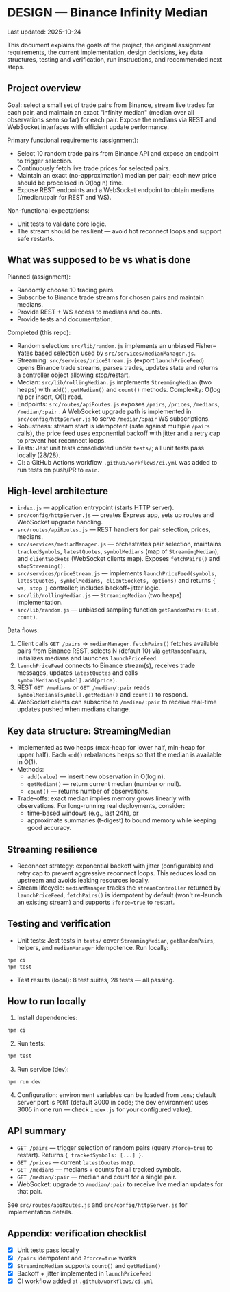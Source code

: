 # DESIGN — Binance Infinity Median

Last updated: 2025-10-24

This document explains the goals of the project, the original assignment requirements, the current implementation, design decisions, key data structures, testing and verification, run instructions, and recommended next steps.

## Project overview

Goal: select a small set of trade pairs from Binance, stream live trades for each pair, and maintain an exact "infinity median" (median over all observations seen so far) for each pair. Expose the medians via REST and WebSocket interfaces with efficient update performance.

Primary functional requirements (assignment):
- Select 10 random trade pairs from Binance API and expose an endpoint to trigger selection.
- Continuously fetch live trade prices for selected pairs.
- Maintain an exact (no-approximation) median per pair; each new price should be processed in O(log n) time.
- Expose REST endpoints and a WebSocket endpoint to obtain medians (/median/:pair for REST and WS).

Non-functional expectations:
- Unit tests to validate core logic.
- The stream should be resilient — avoid hot reconnect loops and support safe restarts.

## What was supposed to be vs what is done

Planned (assignment):
- Randomly choose 10 trading pairs.
- Subscribe to Binance trade streams for chosen pairs and maintain medians.
- Provide REST + WS access to medians and counts.
- Provide tests and documentation.

Completed (this repo):
- Random selection: `src/lib/random.js` implements an unbiased Fisher–Yates based selection used by `src/services/medianManager.js`.
- Streaming: `src/services/priceStream.js` (export `launchPriceFeed`) opens Binance trade streams, parses trades, updates state and returns a controller object allowing stop/restart.
- Median: `src/lib/rollingMedian.js` implements `StreamingMedian` (two heaps) with `add()`, `getMedian()` and `count()` methods. Complexity: O(log n) per insert, O(1) read.
- Endpoints: `src/routes/apiRoutes.js` exposes `/pairs`, `/prices`, `/medians`, `/median/:pair` . A WebSocket upgrade path is implemented in `src/config/httpServer.js` to serve `/median/:pair` WS subscriptions.
- Robustness: stream start is idempotent (safe against multiple `/pairs` calls), the price feed uses exponential backoff with jitter and a retry cap to prevent hot reconnect loops.
- Tests: Jest unit tests consolidated under `tests/`; all unit tests pass locally (28/28).
- CI: a GitHub Actions workflow `.github/workflows/ci.yml` was added to run tests on push/PR to `main`.

## High-level architecture

- `index.js` — application entrypoint (starts HTTP server).
- `src/config/httpServer.js` — creates Express app, sets up routes and WebSocket upgrade handling.
- `src/routes/apiRoutes.js` — REST handlers for pair selection, prices, medians.
- `src/services/medianManager.js` — orchestrates pair selection, maintains `trackedSymbols`, `latestQuotes`, `symbolMedians` (map of `StreamingMedian`), and `clientSockets` (WebSocket clients map). Exposes `fetchPairs()` and `stopStreaming()`.
- `src/services/priceStream.js` — implements `launchPriceFeed(symbols, latestQuotes, symbolMedians, clientSockets, options)` and returns `{ ws, stop }` controller; includes backoff+jitter logic.
- `src/lib/rollingMedian.js` — `StreamingMedian` (two heaps) implementation.
- `src/lib/random.js` — unbiased sampling function `getRandomPairs(list, count)`.

Data flows:
1. Client calls `GET /pairs` → `medianManager.fetchPairs()` fetches available pairs from Binance REST, selects N (default 10) via `getRandomPairs`, initializes medians and launches `launchPriceFeed`.
2. `launchPriceFeed` connects to Binance stream(s), receives trade messages, updates `latestQuotes` and calls `symbolMedians[symbol].add(price)`.
3. REST `GET /medians` or `GET /median/:pair` reads `symbolMedians[symbol].getMedian()` and `count()` to respond.
4. WebSocket clients can subscribe to `/median/:pair` to receive real-time updates pushed when medians change.

## Key data structure: StreamingMedian

- Implemented as two heaps (max-heap for lower half, min-heap for upper half). Each `add()` rebalances heaps so that the median is available in O(1).
- Methods:
  - `add(value)` — insert new observation in O(log n).
  - `getMedian()` — return current median (number or null).
  - `count()` — returns number of observations.
- Trade-offs: exact median implies memory grows linearly with observations. For long-running real deployments, consider:
  - time-based windows (e.g., last 24h), or
  - approximate summaries (t-digest) to bound memory while keeping good accuracy.

## Streaming resilience

- Reconnect strategy: exponential backoff with jitter (configurable) and retry cap to prevent aggressive reconnect loops. This reduces load on upstream and avoids leaking resources locally.
- Stream lifecycle: `medianManager` tracks the `streamController` returned by `launchPriceFeed`, `fetchPairs()` is idempotent by default (won't re-launch an existing stream) and supports `?force=true` to restart.

## Testing and verification

- Unit tests: Jest tests in `tests/` cover `StreamingMedian`, `getRandomPairs`, helpers, and `medianManager` idempotence. Run locally:

```bash
npm ci
npm test
```

- Test results (local): 8 test suites, 28 tests — all passing.

## How to run locally

1. Install dependencies:

```powershell
npm ci
```

2. Run tests:

```powershell
npm test
```

3. Run service (dev):

```powershell
npm run dev
```

4. Configuration: environment variables can be loaded from `.env`; default server port is `PORT` (default 3000 in code; the dev environment uses 3005 in one run — check `index.js` for your configured value).

## API summary

- `GET /pairs` — trigger selection of random pairs (query `?force=true` to restart). Returns `{ trackedSymbols: [...] }`.
- `GET /prices` — current `latestQuotes` map.
- `GET /medians` — medians + counts for all tracked symbols.
- `GET /median/:pair` — median and count for a single pair.
- WebSocket: upgrade to `/median/:pair` to receive live median updates for that pair.

See `src/routes/apiRoutes.js` and `src/config/httpServer.js` for implementation details.

## Appendix: verification checklist

- [x] Unit tests pass locally
- [x] `/pairs` idempotent and `?force=true` works
- [x] `StreamingMedian` supports `count()` and `getMedian()`
- [x] Backoff + jitter implemented in `launchPriceFeed`
- [x] CI workflow added at `.github/workflows/ci.yml`
